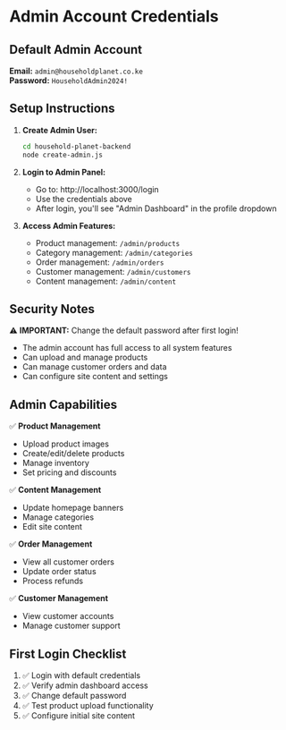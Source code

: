 # Admin Account Credentials

## Default Admin Account

**Email:** `admin@householdplanet.co.ke`  
**Password:** `HouseholdAdmin2024!`

## Setup Instructions

1. **Create Admin User:**
   ```bash
   cd household-planet-backend
   node create-admin.js
   ```

2. **Login to Admin Panel:**
   - Go to: http://localhost:3000/login
   - Use the credentials above
   - After login, you'll see "Admin Dashboard" in the profile dropdown

3. **Access Admin Features:**
   - Product management: `/admin/products`
   - Category management: `/admin/categories`
   - Order management: `/admin/orders`
   - Customer management: `/admin/customers`
   - Content management: `/admin/content`

## Security Notes

⚠️ **IMPORTANT:** Change the default password after first login!

- The admin account has full access to all system features
- Can upload and manage products
- Can manage customer orders and data
- Can configure site content and settings

## Admin Capabilities

✅ **Product Management**
- Upload product images
- Create/edit/delete products
- Manage inventory
- Set pricing and discounts

✅ **Content Management**
- Update homepage banners
- Manage categories
- Edit site content

✅ **Order Management**
- View all customer orders
- Update order status
- Process refunds

✅ **Customer Management**
- View customer accounts
- Manage customer support

## First Login Checklist

1. ✅ Login with default credentials
2. ✅ Verify admin dashboard access
3. ✅ Change default password
4. ✅ Test product upload functionality
5. ✅ Configure initial site content